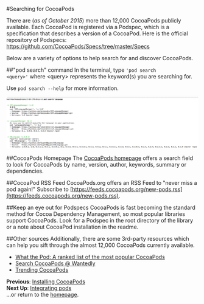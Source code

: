 #Searching for CocoaPods

There are (*as of October 2015*) more than 12,000 CocoaPods publicly available. Each CocoaPod is registered via a Podspec, which is a specification that describes a version of a CocoaPod. Here is the official repository of Podspecs: https://github.com/CocoaPods/Specs/tree/master/Specs

Below are a variety of options to help search for and discover CocoaPods.

##"pod search" command
In the terminal, type <code>'pod search \<query\>'</code> where \<query\> represents the keyword(s) you are searching for.

Use <code>pod search --help</code> for more information.

![pod-search-command](images/pod-search-command.png)

##CocoaPods Homepage
The [CocoaPods homepage](https://cocoapods.org) offers a search field to look for CocoaPods by name, version, author, keywords, summary or dependencies.

##CocoaPod RSS Feed
CocoaPods.org offers an RSS Feed to "never miss a pod again!" Subscribe to [https://feeds.cocoapods.org/new-pods.rss](https://feeds.cocoapods.org/new-pods.rss).

##Keep an eye out for Podspecs
CocoaPods is fast becoming the standard method for Cocoa Dependency Management, so most popular libraries support CocoaPods. Look for a Podspec in the root directory of the library or a note about CocoaPod installation in the readme.

##Other sources
Additionally, there are some 3rd-party resources which can help you sift through the almost 12,000 CocoaPods currently available.

* [What the Pod: A ranked list of the most popular CocoaPods](http://www.whatthepod.com)  
* [Search CocoaPods @ Wantedly](http://cocoapods.wantedly.com)  
* [Trending CocoaPods](http://trendingcocoapods.github.io)

**Previous**: [Installing CocoaPods](install-cocoapods.md)  
**Next Up**: [Integrating pods](integrating-pods.md)  
...or return to the [homepage](README.md).

